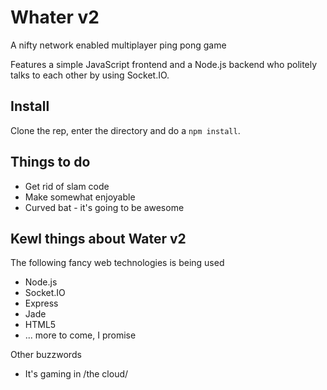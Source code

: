 # Whater v2
A nifty network enabled multiplayer ping pong game

Features a simple JavaScript frontend and a Node.js backend who politely talks to each other by using Socket.IO.

## Install
Clone the rep, enter the directory and do a `npm install`.

## Things to do
* Get rid of slam code
* Make somewhat enjoyable
* Curved bat - it's going to be awesome

## Kewl things about Water v2

The following fancy web technologies is being used
* Node.js
* Socket.IO
* Express
* Jade
* HTML5
* ... more to come, I promise

Other buzzwords
* It's gaming in /the cloud/
